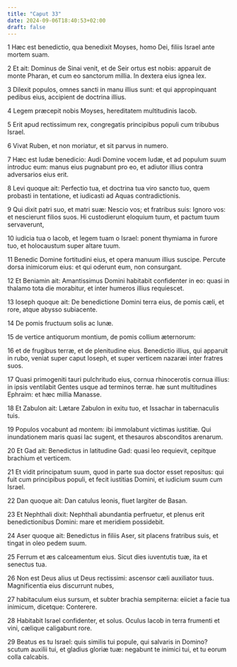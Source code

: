 ```yaml
---
title: "Caput 33"
date: 2024-09-06T18:40:53+02:00
draft: false
---
```




1 Hæc est benedictio, qua benedixit Moyses, homo Dei, filiis Israel ante mortem suam.

2 Et ait: Dominus de Sinai venit, et de Seir ortus est nobis: apparuit de monte Pharan, et cum eo sanctorum millia. In dextera eius ignea lex.

3 Dilexit populos, omnes sancti in manu illius sunt: et qui appropinquant pedibus eius, accipient de doctrina illius.

4 Legem præcepit nobis Moyses, hereditatem multitudinis Iacob.

5 Erit apud rectissimum rex, congregatis principibus populi cum tribubus Israel.

6 Vivat Ruben, et non moriatur, et sit parvus in numero.

7 Hæc est Iudæ benedicio: Audi Domine vocem Iudæ, et ad populum suum introduc eum: manus eius pugnabunt pro eo, et adiutor illius contra adversarios eius erit.

8 Levi quoque ait: Perfectio tua, et doctrina tua viro sancto tuo, quem probasti in tentatione, et iudicasti ad Aquas contradictionis.

9 Qui dixit patri suo, et matri suæ: Nescio vos; et fratribus suis: Ignoro vos: et nescierunt filios suos. Hi custodierunt eloquium tuum, et pactum tuum servaverunt,

10 iudicia tua o Iacob, et legem tuam o Israel: ponent thymiama in furore tuo, et holocaustum super altare tuum.

11 Benedic Domine fortitudini eius, et opera manuum illius suscipe. Percute dorsa inimicorum eius: et qui oderunt eum, non consurgant.

12 Et Beniamin ait: Amantissimus Domini habitabit confidenter in eo: quasi in thalamo tota die morabitur, et inter humeros illius requiescet.

13 Ioseph quoque ait: De benedictione Domini terra eius, de pomis cæli, et rore, atque abysso subiacente.

14 De pomis fructuum solis ac lunæ.

15 de vertice antiquorum montium, de pomis collium æternorum:

16 et de frugibus terræ, et de plenitudine eius. Benedictio illius, qui apparuit in rubo, veniat super caput Ioseph, et super verticem nazaræi inter fratres suos.

17 Quasi primogeniti tauri pulchritudo eius, cornua rhinocerotis cornua illius: in ipsis ventilabit Gentes usque ad terminos terræ. hæ sunt multitudines Ephraim: et hæc millia Manasse.

18 Et Zabulon ait: Lætare Zabulon in exitu tuo, et Issachar in tabernaculis tuis.

19 Populos vocabunt ad montem: ibi immolabunt victimas iustitiæ. Qui inundationem maris quasi lac sugent, et thesauros absconditos arenarum.

20 Et Gad ait: Benedictus in latitudine Gad: quasi leo requievit, cepitque brachium et verticem.

21 Et vidit principatum suum, quod in parte sua doctor esset repositus: qui fuit cum principibus populi, et fecit iustitias Domini, et iudicium suum cum Israel.

22 Dan quoque ait: Dan catulus leonis, fluet largiter de Basan.

23 Et Nephthali dixit: Nephthali abundantia perfruetur, et plenus erit benedictionibus Domini: mare et meridiem possidebit.

24 Aser quoque ait: Benedictus in filiis Aser, sit placens fratribus suis, et tingat in oleo pedem suum.

25 Ferrum et æs calceamentum eius. Sicut dies iuventutis tuæ, ita et senectus tua.

26 Non est Deus alius ut Deus rectissimi: ascensor cæli auxiliator tuus. Magnificentia eius discurrunt nubes,

27 habitaculum eius sursum, et subter brachia sempiterna: eiiciet a facie tua inimicum, dicetque: Conterere.

28 Habitabit Israel confidenter, et solus. Oculus Iacob in terra frumenti et vini, cælique caligabunt rore.

29 Beatus es tu Israel: quis similis tui popule, qui salvaris in Domino? scutum auxilii tui, et gladius gloriæ tuæ: negabunt te inimici tui, et tu eorum colla calcabis.

